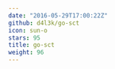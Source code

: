 ```yaml
---
date: "2016-05-29T17:00:22Z"
github: d4l3k/go-sct
icon: sun-o
stars: 95
title: go-sct
weight: 96
---
```

